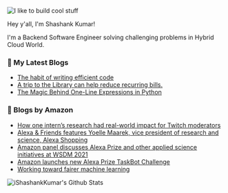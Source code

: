![I like to build cool stuff](https://res.cloudinary.com/dt8g3rhcy/image/upload/v1595929574/i_like_to_build_cool_shit._1_nzbwjh.png)

Hey y'all, I'm Shashank Kumar! 

I'm a Backend Software Engineer solving challenging problems in Hybrid Cloud World.

### 📕 My Latest Blogs
<!-- BLOG-POST-LIST:START -->
- [The habit of writing efficient code](https://medium.com/@ishashankkumar/the-habit-of-writing-efficient-code-153b05f04269?source=rss-d24dda280d5f------2)
- [A trip to the Library can help reduce recurring bills.](https://medium.com/swlh/a-trip-to-the-library-can-help-reduce-recurring-bills-23bca495cdf5?source=rss-d24dda280d5f------2)
- [The Magic Behind One-Line Expressions in Python](https://medium.com/swlh/the-magic-behind-one-line-expressions-in-python-816c10180c5c?source=rss-d24dda280d5f------2)
<!-- BLOG-POST-LIST:END -->

### 📕 Blogs by Amazon
<!-- AMAZON-BLOG-POST-LIST:START -->
- [How one intern’s research had real-world impact for Twitch moderators](https://www.amazon.science/working-at-amazon/how-one-interns-research-had-real-world-impact-for-twitch-moderators)
- [Alexa & Friends features Yoelle Maarek, vice president of research and science, Alexa Shopping](https://www.amazon.science/videos-webinars/alexa-friends-features-yoelle-maarek-vice-president-of-research-and-science-alexa-shopping)
- [Amazon panel discusses Alexa Prize and other applied science initiatives at WSDM 2021](https://www.amazon.science/videos-webinars/amazon-panel-discusses-alexa-prize-and-other-applied-science-initiatives-at-wsdm-2021)
- [Amazon launches new Alexa Prize TaskBot Challenge](https://www.amazon.science/academic-engagements/amazon-launches-new-alexa-prize-taskbot-challenge)
- [Working toward fairer machine learning](https://www.amazon.science/research-awards/success-stories/algorithmic-bias-and-fairness-in-machine-learning)
<!-- AMAZON-BLOG-POST-LIST:END -->



<img align="center" alt="iShashankKumar's Github Stats" src="https://github-readme-stats.vercel.app/api?username=ishashankkumar&show_icons=true&hide_border=true" />
